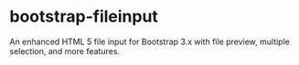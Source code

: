bootstrap-fileinput
====================

An enhanced HTML 5 file input for Bootstrap 3.x with file preview, multiple selection, and more features.
